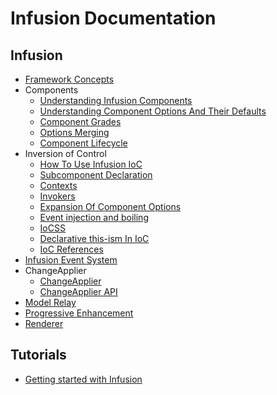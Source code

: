 Infusion Documentation
======================

Infusion
--------

* [Framework Concepts](http://wiki.fluidproject.org/display/docs/Framework+Concepts)
* Components
  * [Understanding Infusion Components](http://wiki.fluidproject.org/display/docs/Understanding+Infusion+Components)
  * [Understanding Component Options And Their Defaults](http://wiki.fluidproject.org/display/docs/Understanding+Component+Options+And+Their+Defaults)
  * [Component Grades](ComponentGrades.md)
  * [Options Merging](http://wiki.fluidproject.org/display/docs/Options+Merging)
  * [Component Lifecycle](ComponentLifecycle.md)
* Inversion of Control
  * [How To Use Infusion IoC](HowToUseInfusionIoC.md)
  * [Subcomponent Declaration](http://wiki.fluidproject.org/display/docs/Subcomponent+Declaration)
  * [Contexts](http://wiki.fluidproject.org/display/docs/Contexts)
  * [Invokers](http://wiki.fluidproject.org/display/docs/Invokers)
  * [Expansion Of Component Options](ExpansionOfComponentOptions.md)
  * [Event injection and boiling](http://wiki.fluidproject.org/display/docs/Event+injection+and+boiling)
  * [IoCSS](IoCSS.md)
  * [Declarative this-ism In IoC](DeclarativeThisismInIoC.md)
  * [IoC References](http://wiki.fluidproject.org/display/docs/IoC+References)
* [Infusion Event System](InfusionEventSystem.md)
* ChangeApplier
  * [ChangeApplier](http://wiki.fluidproject.org/display/docs/ChangeApplier)
  * [ChangeApplier API](ChangeApplierAPI.md)
* [Model Relay](http://wiki.fluidproject.org/display/docs/Model+Relay)
* [Progressive Enhancement](ProgressiveEnhancement.md)
* [Renderer](http://wiki.fluidproject.org/display/docs/Renderer)

Tutorials
---------

* [Getting started with Infusion](http://wiki.fluidproject.org/display/docs/Tutorial+-+Getting+started+with+Infusion)
